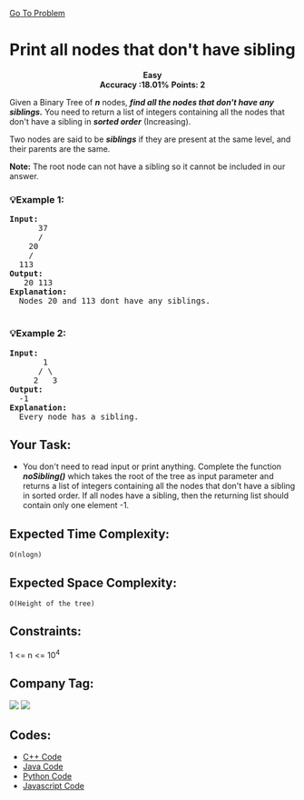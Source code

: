 [Go To Problem](https://www.geeksforgeeks.org/problems/print-all-nodes-that-dont-have-sibling/1)
# Print all nodes that don't have sibling


<div align="center">
  <strong>Easy</strong>    
</div>
<div align="center">
       <strong>Accuracy :18.01%</strong>    
               <strong>Points: 2</strong>
</div>

Given a Binary Tree of ***n*** nodes, ***find all the nodes that don't have any siblings.*** You need to return a list of integers containing all the nodes that don't have a sibling in ***sorted order*** (Increasing).

Two nodes are said to be ***siblings*** if they are present at the same level, and their parents are the same.

**Note:** The root node can not have a sibling so it cannot be included in our answer.
### 💡Example 1:
<pre>
<strong>Input:</strong>
      37
      /   
    20
    /     
  113 
<strong>Output:</strong> 
   20 113
<strong>Explanation:</strong> 
  Nodes 20 and 113 dont have any siblings.
   
</pre>
### 💡Example 2:
<pre>
<strong>Input:</strong>
       1
      / \
     2   3 
<strong>Output:</strong>
  -1
<strong>Explanation:</strong>  
  Every node has a sibling.
</pre>
## Your Task:
  -  You don't need to read input or print anything. Complete the function ***noSibling()*** which takes the root of the tree as input parameter and returns a list of integers containing all the nodes that don't have a sibling in sorted order. If all nodes have a sibling, then the returning list should contain only one element -1.
## Expected Time Complexity:

```O(nlogn)```


## Expected Space Complexity: 
```O(Height of the tree)```

## Constraints: 
1 <= n <= 10<sup>4</sup>


## Company Tag: 
<p align="left">

<a href="https://www.geeksforgeeks.org/explore/?company[]=Amazon"><img src="https://img.shields.io/badge/Amazon-10000?style=for-the-badge&logo=Amazon&logoColor=&labelColor=FEFAF6&color=090907"/></a>
<a href="https://www.geeksforgeeks.org/explore/?company[]=D-E-Shaw"><img src="https://img.shields.io/badge/D E Shaw-10000?style=for-the-badge&logo=D-E-Shaw&logoColor=&labelColor=FEFAF6&color=C70039"/></a>

## Codes:

 - [C++ Code](https://github.com/HackResist/GeeksForGeeks-POTD/blob/main/06-05-2024/Print%20all%20nodes%20that%20don't%20have%20sibling.cpp) 
 - [Java Code](https://github.com/HackResist/GeeksForGeeks-POTD/blob/main/06-05-2024/Print%20all%20nodes%20that%20don't%20have%20sibling.java)
 - [Python Code](https://github.com/HackResist/GeeksForGeeks-POTD/blob/main/06-05-2024/Print%20all%20nodes%20that%20don't%20have%20sibling.py)
  - [Javascript Code](https://github.com/HackResist/GeeksForGeeks-POTD/blob/main/02-05-2024/Serialize%20and%20deserialize%20a%20binary%20tree.js)


 
